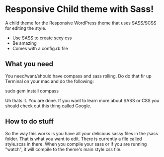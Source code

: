 Responsive Child theme with Sass!
=================================

A child theme for the Responsive WordPress theme that uses SASS/SCSS for editing the style.

  - Use SASS to create sexy css 
  - Be amazing
  - Comes with a config.rb file


What you need
-------------

You need/want/should have compass and sass rolling. Do do that fir up Terminal on your mac and do the following:

   sudo gem install compass

Uh thats it. You are done. If you want to learn more about SASS or CSS you should check out this thing called Google.


How to do stuff
---------------

So the way this works is you have all your delicious sassy files in the /sass folder. That is what you want to edit. There is currently a file called style.scss in there. When you compile your sass or if you are running "watch", it will compile to the theme's main style.css file.
